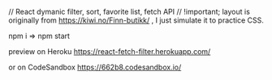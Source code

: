 //  React dymanic filter, sort, favorite list, fetch API
// !important;  layout is originally from https://kiwi.no/Finn-butikk/ , I just simulate it to practice CSS. 

npm i => npm start

preview on Heroku https://react-fetch-filter.herokuapp.com/

or on CodeSandbox https://662b8.codesandbox.io/
